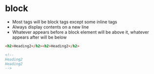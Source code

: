 # block

- Most tags will be block tags except some inline tags
- Always display contents on a new line
- Whatever appears before a block element will be above it, whatever appears after will be below

```html
<h2>Heading2</h2><h2>Heading2</h2>

<!--
Heading2
Heading2
-->
```